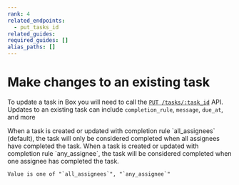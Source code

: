```yaml
---
rank: 4
related_endpoints:
  - put_tasks_id
related_guides:
required_guides: []
alias_paths: []
---
```


# Make changes to an existing task

To update a task in Box you will need to call the
[`PUT /tasks/:task_id`](e://put_tasks_id) API. Updates to an existing task can
include `completion_rule`, `message`, `due_at`, and more

<Samples id='put_tasks_id' />

<Message>
    When a task is created or updated with completion rule `all_assignees`
    (default), the task will only be considered completed when all assignees
    have completed the task. When a task is created or updated with completion
    rule `any_assignee`, the task will be considered completed when one assignee
    has completed the task.

    Value is one of "`all_assignees`", "`any_assignee`"
</Message>
